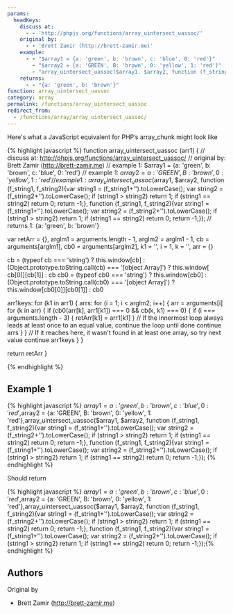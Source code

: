 ```yaml
---
params:
  headKeys:
    discuss at:
      - - 'http://phpjs.org/functions/array_uintersect_uassoc/'
    original by:
      - - 'Brett Zamir (http://brett-zamir.me)'
    example:
      - - "$array1 = {a: 'green', b: 'brown', c: 'blue', 0: 'red'}"
        - "$array2 = {a: 'GREEN', B: 'brown', 0: 'yellow', 1: 'red'}"
        - "array_uintersect_uassoc($array1, $array2, function (f_string1, f_string2){var string1 = (f_string1+'').toLowerCase(); var string2 = (f_string2+'').toLowerCase(); if (string1 > string2) return 1; if (string1 == string2) return 0; return -1;}, function (f_string1, f_string2){var string1 = (f_string1+'').toLowerCase(); var string2 = (f_string2+'').toLowerCase(); if (string1 > string2) return 1; if (string1 == string2) return 0; return -1;});"
    returns:
      - - "{a: 'green', b: 'brown'}"
function: array_uintersect_uassoc
category: array
permalink: /functions/array_uintersect_uassoc
redirect_from:
  - /functions/array/array_uintersect_uassoc/
---
```


<!-- WARNING! This file is auto generated by `npm run web:inject`, do not edit by hand -->

Here's what a JavaScript equivalent for PHP’s array_chunk might look like

{% highlight javascript %}
function array_uintersect_uassoc (arr1) {
  //  discuss at: http://phpjs.org/functions/array_uintersect_uassoc/
  // original by: Brett Zamir (http://brett-zamir.me)
  //   example 1: $array1 = {a: 'green', b: 'brown', c: 'blue', 0: 'red'}
  //   example 1: $array2 = {a: 'GREEN', B: 'brown', 0: 'yellow', 1: 'red'}
  //   example 1: array_uintersect_uassoc($array1, $array2, function (f_string1, f_string2){var string1 = (f_string1+'').toLowerCase(); var string2 = (f_string2+'').toLowerCase(); if (string1 > string2) return 1; if (string1 == string2) return 0; return -1;}, function (f_string1, f_string2){var string1 = (f_string1+'').toLowerCase(); var string2 = (f_string2+'').toLowerCase(); if (string1 > string2) return 1; if (string1 == string2) return 0; return -1;});
  //   returns 1: {a: 'green', b: 'brown'}

  var retArr = {},
    arglm1 = arguments.length - 1,
    arglm2 = arglm1 - 1,
    cb = arguments[arglm1],
    cb0 = arguments[arglm2],
    k1 = '',
    i = 1,
    k = '',
    arr = {}

  cb = (typeof cb === 'string') ? this.window[cb] : (Object.prototype.toString.call(cb) === '[object Array]') ? this.window[
    cb[0]][cb[1]] : cb
  cb0 = (typeof cb0 === 'string') ? this.window[cb0] : (Object.prototype.toString.call(cb0) === '[object Array]') ?
    this.window[cb0[0]][cb0[1]] : cb0

  arr1keys: for (k1 in arr1) {
    arrs: for (i = 1; i < arglm2; i++) {
      arr = arguments[i]
      for (k in arr) {
        if (cb0(arr[k], arr1[k1]) === 0 && cb(k, k1) === 0) {
          if (i === arguments.length - 3) {
            retArr[k1] = arr1[k1]
          }
          // If the innermost loop always leads at least once to an equal value, continue the loop until done
          continue arrs
        }
      }
      // If it reaches here, it wasn't found in at least one array, so try next value
      continue arr1keys
    }
  }

  return retArr
}

{% endhighlight %}

## Example 1

{% highlight javascript %}
$array1 = {a: 'green', b: 'brown', c: 'blue', 0: 'red'},$array2 = {a: 'GREEN', B: 'brown', 0: 'yellow', 1: 'red'},array_uintersect_uassoc($array1, $array2, function (f_string1, f_string2){var string1 = (f_string1+'').toLowerCase(); var string2 = (f_string2+'').toLowerCase(); if (string1 > string2) return 1; if (string1 == string2) return 0; return -1;}, function (f_string1, f_string2){var string1 = (f_string1+'').toLowerCase(); var string2 = (f_string2+'').toLowerCase(); if (string1 > string2) return 1; if (string1 == string2) return 0; return -1;});
{% endhighlight %}

Should return

{% highlight javascript %}
$array1 = {a: 'green', b: 'brown', c: 'blue', 0: 'red'},$array2 = {a: 'GREEN', B: 'brown', 0: 'yellow', 1: 'red'},array_uintersect_uassoc($array1, $array2, function (f_string1, f_string2){var string1 = (f_string1+'').toLowerCase(); var string2 = (f_string2+'').toLowerCase(); if (string1 > string2) return 1; if (string1 == string2) return 0; return -1;}, function (f_string1, f_string2){var string1 = (f_string1+'').toLowerCase(); var string2 = (f_string2+'').toLowerCase(); if (string1 > string2) return 1; if (string1 == string2) return 0; return -1;});{% endhighlight %}


## Authors


Original by

- Brett Zamir (http://brett-zamir.me)

